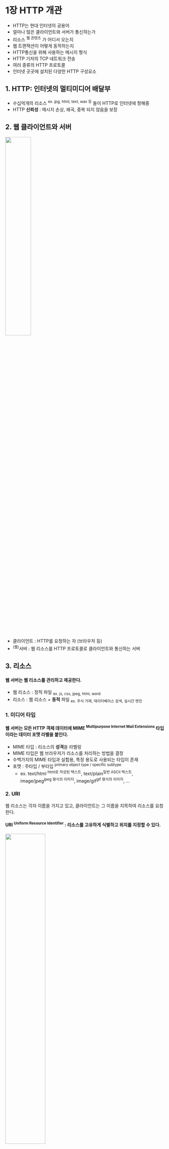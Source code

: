 <h1>1장 HTTP 개관</h1>

- HTTP는 현대 인터넷의 공용어
- 얼마나 많은 클라이언트와 서버가 통신하는가
- 리소스 <sup>웹 콘텐츠</sup> 가 어디서 오는지
- 웹 트랜잭션이 어떻게 동작하는지
- HTTP통신을 위해 사용하는 메시지 형식
- HTTP 기저의 TCP 네트워크 전송
- 여러 종류의 HTTP 프로토콜
- 인터넷 곳곳에 설치된 다양한 HTTP 구성요소


## 1. HTTP: 인터넷의 멀티미디어 배달부

- 수십억개의 리소스 <sup>ex. jpg, html, text, wav 등</sup> 들이 HTTP로 인터넷에 항해중
- HTTP **신뢰성** : 메시지 손상, 왜곡, 중복 되지 않음을 보장


## 2. 웹 클라이언트와 서버

<img src="img.png"  width="40%"/>  

- 클라이언트 : HTTP를 요청하는 자 (브라우저 등)
- <sup>(웹)</sup>서버 : 웹 리소스를 HTTP 프로토콜로 클라이언트와 통신하는 서버
    
## 3. 리소스

#### 웹 서버는 웹 리소스를 관리하고 제공한다. 

- 웹 리소스 : 정적 파일 <sub>ex. js, css, jpeg, html, word</sub> 
- 리소스 : 웹 리소스 + **동적** 파일 <sub>ex. 주식 거래, 데이터베이스 검색, 실시간 엔진</sub>

### 1. 미디어 타입

#### 웹 서버는 모든 HTTP 객체 데이터에 MIME <sup>Multipurpose Internet Mail Extensions</sup> 타입이라는 데이터 포맷 라벨을 붙인다.

- MIME 타입 : 리소스의 **성격**을 라벨링
- MIME 타입은 웹 브라우저가 리소스를 처리하는 방법을 결정
- 수백가지의 MIME 타입과 실험용, 특정 용도로 사용되는 타입이 존재
- 포맷 : 주타입 / 부타입 <sup>primary object type / specific subtype</sup>
  - ex. text/html <sup>html로 작성된 텍스트</sup>, text/plain<sup>일반 ASCII 텍스트</sup>, image/jpeg<sup>jpeg 형식의 이미지</sup>, image/gif<sup>gif 형식의 이미지</sup>, ...

### 2. URI

웹 리소스는 각자 이름을 가지고 있고, 클라이언트는 그 이름을 지목하여 리소스를 요청한다.

#### URI <sup>Uniform Resource Identifier</sup> : 리소스를 고유하게 식별하고 위치를 지정할 수 있다.

<img src="img_2.png"  width="50%"/>  

#### URI 구성요소

- http : http 프로토콜을 사용
- www.foo.com : 리소스를 소유한 도메인
- /index.html : / 경로에 위치한 index.html 파일 요청

### 3. URL

#### URL <sup>Uniform Resource Locator</sup> : 통합 자원 지시자

- **오늘날 대부분의 URI 는 URL**
- URL 구성요소
  - 스킴 <sup>scheme</sup> : 리소스에 접근하기 위해 사용할 프로토콜
  - 서버의 인터넷 주소 <sup>ex. www.naver.com</sup> 
  - 웹 서버의 리소스 <sup>ex. /myPage/orderInfo.html</sup>

### 4. URN

#### URN <sup>Uniform Resource Name</sup> : 리소스 위치에 의존하지 않는 지시자

- 리소스 위치를 옮겨도 URN으로 찾아 들어감  
- 아직 실험중이고, 미래성이 있음   

## 4. 트랜잭션

HTTP 트랜잭션 = 요청 명령 <sup>HTTP 메시지</sup> + 응답 결과 <sup>HTTP 메시지</sup>

### 1. 메서드

#### 모든 HTTP 요청 메시지는 하나의 메서드를 가진다.

#### 메서드 : 서버가 어떤 동작을 취해야하는지 지정

- ex. 웹페이지 가져오기, 게이트웨이 프로그램 실행하기, 파일 삭제하기 등
- 대표적인 메서드
  - GET : 서버에서 리소스를 가져온다.
  - PUT : 서버에 리소스를 저장한다.
  - DELETE : 서버에서 리소스를 삭제한다.
  - POST : 클라이언트 데이터를 서버 게이트웨이 애플리케이션으로 보내라.
  - HEAD : 지정한 리소스의 응답 중 HTTP 헤더만 보내라.

### 2. 상태 코드

- 세자리 숫자
- 클라이언트의 요청이 성공 or 실패 or 추가 조치 필요 한지 알려줌
- ex. 200, 302, 404 등
- reason phrase <sup>사유 구절</sup> : 상태 코드에 대한 짧은 설명
- ex. 404 'Not Found' <sup>없음, 리소스가 존재하지 않음</sup>

### 3. 웹페이지는 여러 객체로 이루어질 수 있다.

- 애플리케이션은 하나의 작업을 위해 1개 이상의 HTTP 트랜잭션 수행
- ex. 브라우저 naver.com 화면은 여러 웹 리소스 <sup>트랜잭션</sup>로 이루어짐

## 5. 메시지

#### HTTP 메시지는 단순한 줄 단위의 문자열이다.

- 요청 메시지 : **클라이언트에서 서버로** 보낸 HTTP 요청 메시지
- 응답 메시지 : **서버에서 클라이언트로** 보낸 HTTP 응답 메시지

#### HTTP 메시지 구성 요소

- 시작줄 : 요청이라면 서버의 동작에 대해서, 응답이라면 무슨 일이 일어났는지
- 헤더 :  0개 이상 존재
- 본문 : 메시지 본문, 어떤 종류의 데이터든 포함 가능
  - 요청일 경우 웹 서버로 실어 보내는 데이터
  - 응답일 경우 클라이언트에 반환하는 데이터
  - ex. HTML 문서, 이미지, 동영상, JSON 데이터 등

### 1. 간단한 메시지의 예
<img src="img_1.png"  width="50%"/>  


6. TCP 커넥션
    > HTTP는 TCP/IP 계층 위에서 이루어짐  
    > TCP 커넥션이 맺어져아 HTTP 프로토콜 가능  

    01. TCP/IP
        > HTTP는 애플리케이션 계층 프로토콜  
        > TCP / IP에 기초 <sup>네트워크, 하드웨어 특성을 숨김</sup>  
        > TCP 커넥션이 맺어지면, 손실, 손상, 순서 뒤바뀌지 않음을 보장  

    02. 접속, IP 주소 그리고 포트번호
        > **TCP 커넥션을 맺은 후,** HTTP 프로토콜이 가능  
        > TCP 커넥션 맺기 = 전화걸기  
        > 전화번호 = IP 주소 <sup>도메인, 호스트</sup> + 포트 <sub>80이면 생략</sub>  

    03. 텔넷(Telnet)을 이용한 실제 예제
        > Telnet을 통해 웹서버와 직접 대화 가능  
        > Telnet 이 웹서버와 TCP 커넥션을 먼저 맺어줌  
        > nc (netcat)도 쓸만함  
        > ~~~~
        > ## TCP 커넥션 맺음
        > telnet www.example.com 80
        > 
        > ## reqeust 
        > GET http://www.example.com HTTP/1.1     
        > 
        > ## response 
        > HTTP/1.1 200 OK
        > ..... 
        > ~~~~  
        > ㅤ
        
7. 프로토컬 버전
    > HTTP/0.9 ~ 1.0  
    > HTTP/1.1    
    > HTTP/2.0

8. 웹의 구성요소
    > 웹 애플리케이션 = 웹 브라우저 + 웹 서버  
    > 웹 애플리키에션의 종류들

    01. 프락시
        > 사용자 대신 서버에 접근하는 서버   
        > 보안 ex. 회사에서 리소스 다운시 바이러스 검사, 성인 컨텐츠 차단  
        > 중개자, 보안, 필터링, 성능 최적화  

    02. 캐시
        > 자주 찾는 문서들의 사본을 저장한는 HTTP 프락시 서버  
        > 웹서버에 가는것 보다 더 빨리 응답 가능  

    03. 게이트웨이
        > HTTP 프로토콜을 다른 프로토콜로 변환하는 어플리케이션  
        > ex. 사용자의 HTTP 요청 -> 게이트웨이의 FTP 요청 / 응답 -> 게이트웨이의 HTTP 응답

    04. 터널
        > raw 데이터를 열지않고 그대로 전달해주는 어플리케이션  
        > 주로 비 HTTP 데이터를 HTTP 연결을 맺어 전달  
        > ex. 회사에서 클라이언트의 SSSL 트래픽을 그대로 HTTP 커넥션을 맺어 서버에 전달

    05. 에이전트
        > HTTP 요청을 본인이 만듦  
        > 스스로 웹을 돌아다니며 HTTP 트랜잭션을 일으켜 사용자를 위해 업무를 수행  
        > ex. 스파이더, 웹 로봇

9. 시작의 끝
    
10. 추가 정보
    > https://www.w3.org/ 
    > 월드 와이드 웹 컨소시엄
    01. HTTP 프로토콜에 대한 정보
    02. 역사적 시각
    03. 기타 월드 와이드 웹 정보
